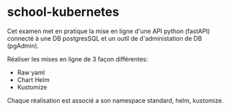 # school-kubernetes

Cet examen met en pratique la mise en ligne d'une API python (fastAPI) connecté à une DB postgresSQL et un outil de
d'administation de DB (pgAdmin).

Réaliser les mises en ligne de 3 façon différentes:

- Raw yaml
- Chart Helm
- Kustomize

Chaque réalisation est associé a son namespace standard, helm, kustomize.